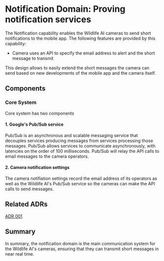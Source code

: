 # Notification Domain: Proving notification services 

The Notification capability enables the Wildlife AI cameras to send short notifications to the mobile app. The following features are provided by this capability:
- Camera uses an API to specify the email address to alert and the short message to transmit

This design allows to easily extend the short messages the camera can send based on new developments of the mobile app and the camera itself.

## Components

### Core System
Core system has two components

#### 1. Google's Pub/Sub service

Pub/Sub is an asynchronous and scalable messaging service that decouples services producing messages from services processing those messages. Pub/Sub allows services to communicate asynchronously, with latencies on the order of 100 milliseconds. Pub/Sub will relay the API calls to email messages to the camera operators.

#### 2. Camera notification settings

The camera notifiation settings record the email address of its operators as well as the Wildlife AI's Pub/Sub service so the cameras can make the API calls to send messages.


## Related ADRs

[ADR 001](../ADRs/ADR001-EventDriven.md)

## Summary
In summary, the notification domain is the main communication system for the Wildlife AI's cameras, ensuring that they can transmit short messages in near real time.